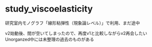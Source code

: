 # study_viscoelasticity

研究室内モノグラフ「線形粘弾性（現象論レベル）」で利用、まだ途中

v2始動後、間が空いてしまったので、再度v1と比較しながらv2再会したい
Unorganzed中には未整理の過去のものがある

